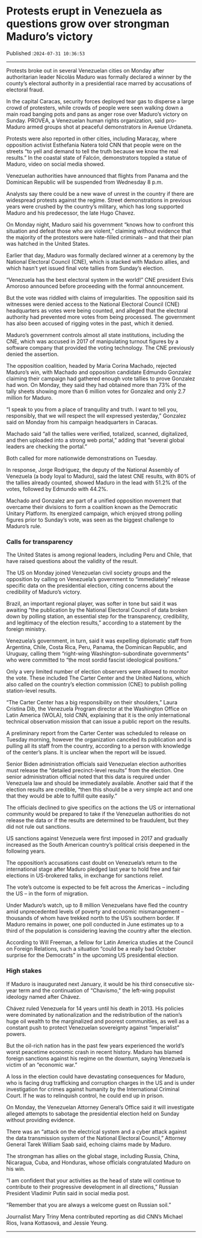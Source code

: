 # Protests erupt in Venezuela as questions grow over strongman Maduro’s victory

Published :`2024-07-31 10:36:53`

---

Protests broke out in several Venezuelan cities on Monday after authoritarian leader Nicolás Maduro was formally declared a winner by the county’s electoral authority in a presidential race marred by accusations of electoral fraud.

In the capital Caracas, security forces deployed tear gas to disperse a large crowd of protesters, while crowds of people were seen walking down a main road banging pots and pans as anger rose over Maduro’s victory on Sunday. PROVEA, a Venezuelan human rights organization, said pro-Maduro armed groups shot at peaceful demonstrators in Avenue Urdaneta.

Protests were also reported in other cities, including Maracay, where opposition activist Esthefania Natera told CNN that people were on the streets “to yell and demand to tell the truth because we know the real results.” In the coastal state of Falcón, demonstrators toppled a statue of Maduro, video on social media showed.

Venezuelan authorities have announced that flights from Panama and the Dominican Republic will be suspended from Wednesday 8 p.m.

Analysts say there could be a new wave of unrest in the country if there are widespread protests against the regime. Street demonstrations in previous years were crushed by the country’s military, which has long supported Maduro and his predecessor, the late Hugo Chavez.

On Monday night, Maduro said his government “knows how to confront this situation and defeat those who are violent,” claiming without evidence that the majority of the protestors were hate-filled criminals – and that their plan was hatched in the United States.

Earlier that day, Maduro was formally declared winner at a ceremony by the National Electoral Council (CNE), which is stacked with Maduro allies, and which hasn’t yet issued final vote tallies from Sunday’s election.

“Venezuela has the best electoral system in the world!” CNE president Elvis Amoroso announced before proceeding with the formal announcement.

But the vote was riddled with claims of irregularities. The opposition said its witnesses were denied access to the National Electoral Council (CNE) headquarters as votes were being counted, and alleged that the electoral authority had prevented more votes from being processed. The government has also been accused of rigging votes in the past, which it denied.

Maduro’s government controls almost all state institutions, including the CNE, which was accused in 2017 of manipulating turnout figures by a software company that provided the voting technology. The CNE previously denied the assertion.

The opposition coalition, headed by Maria Corina Machado, rejected Maduro’s win, with Machado and  opposition candidate Edmundo Gonzalez claiming their campaign had gathered enough vote tallies to prove Gonzalez had won. On Monday, they said they had obtained more than 73% of the tally sheets showing more than 6 million votes for Gonzalez and only 2.7 million for Maduro.

“I speak to you from a place of tranquility and truth. I want to tell you, responsibly, that we will respect the will expressed yesterday,” Gonzalez said on Monday from his campaign headquarters in Caracas.

Machado said “all the tallies were verified, totalized, scanned, digitalized, and then uploaded into a strong web portal,” adding that “several global leaders are checking the portal.”

Both called for more nationwide demonstrations on Tuesday.

In response, Jorge Rodriguez, the deputy of the National Assembly of Venezuela (a body loyal to Maduro), said the latest CNE results, with 80% of the tallies already counted, showed Maduro in the lead with 51.2% of the votes, followed by Edmundo with 44.2%.

Machado and Gonzalez are part of a unified opposition movement that overcame their divisions to form a coalition known as the Democratic Unitary Platform. Its energized campaign, which enjoyed strong polling figures prior to Sunday’s vote, was seen as the biggest challenge to Maduro’s rule.

### Calls for transparency

The United States is among regional leaders, including Peru and Chile, that have raised questions about the validity of the result.

The US on Monday joined Venezuelan civil society groups and the opposition by calling on Venezuela’s government to “immediately” release specific data on the presidential election, citing concerns about the credibility of Maduro’s victory.

Brazil, an important regional player, was softer in tone but said it was awaiting “the publication by the National Electoral Council of data broken down by polling station, an essential step for the transparency, credibility, and legitimacy of the election results,” according to a statement by the foreign ministry.

Venezuela’s government, in turn, said it was expelling diplomatic staff from Argentina, Chile, Costa Rica, Peru, Panama, the Dominican Republic, and Uruguay, calling them “right-wing Washington-subordinate governments” who were committed to “the most sordid fascist ideological positions.”

Only a very limited number of election observers were allowed to monitor the vote. These included The Carter Center and the United Nations, which also called on the country’s election commission (CNE) to publish polling station-level results.

“The Carter Center has a big responsibility on their shoulders,” Laura Cristina Dib, the Venezuela Program director at the Washington Office on Latin America (WOLA), told CNN, explaining that it is the only international technical observation mission that can issue a public report on the results.

A preliminary report from the Carter Center was scheduled to release on Tuesday morning, however the organization canceled its publication and is pulling all its staff from the country, according to a person with knowledge of the center’s plans. It is unclear when the report will be issued.

Senior Biden administration officials said Venezuelan election authorities must release the “detailed precinct-level results” from the election. One senior administration official noted that this data is required under Venezuela law and should be immediately available. Another said that if the election results are credible, “then this should be a very simple act and one that they would be able to fulfill quite easily.”

The officials declined to give specifics on the actions the US or international community would be prepared to take if the Venezuelan authorities do not release the data or if the results are determined to be fraudulent, but they did not rule out sanctions.

US sanctions against Venezuela were first imposed in 2017 and gradually increased as the South American country’s political crisis deepened in the following years.

The opposition’s accusations cast doubt on Venezuela’s return to the international stage after Maduro pledged last year to hold free and fair elections in US-brokered talks, in exchange for sanctions relief.

The vote’s outcome is expected to be felt across the Americas – including the US – in the form of migration.

Under Maduro’s watch, up to 8 million Venezuelans have fled the country amid unprecedented levels of poverty and economic mismanagement – thousands of whom have trekked north to the US’s southern border. If Maduro remains in power, one poll conducted in June estimates up to a third of the population is considering leaving the country after the election.

According to Will Freeman, a fellow for Latin America studies at the Council on Foreign Relations, such a situation “could be a really bad October surprise for the Democrats” in the upcoming US presidential election.

### High stakes

If Maduro is inaugurated next January, it would be his third consecutive six-year term and the continuation of “Chavismo,” the left-wing populist ideology named after Chávez.

Chávez ruled Venezuela for 14 years until his death in 2013. His policies were dominated by nationalization and the redistribution of the nation’s huge oil wealth to the marginalized and poorest communities, as well as a constant push to protect Venezuelan sovereignty against “imperialist” powers.

But the oil-rich nation has in the past few years experienced the world’s worst peacetime economic crash in recent history. Maduro has blamed foreign sanctions against his regime on the downturn, saying Venezuela is victim of an “economic war.”

A loss in the election could have devastating consequences for Maduro, who is facing drug trafficking and corruption charges in the US and is under investigation for crimes against humanity by the International Criminal Court. If he was to relinquish control, he could end up in prison.

On Monday, the Venezuelan Attorney General’s Office said it will investigate alleged attempts to sabotage the presidential election held on Sunday without providing evidence.

There was an “attack on the electrical system and a cyber attack against the data transmission system of the National Electoral Council,” Attorney General Tarek William Saab said, echoing claims made by Maduro.

The strongman has allies on the global stage, including Russia, China, Nicaragua, Cuba, and Honduras, whose officials congratulated Maduro on his win.

“I am confident that your activities as the head of state will continue to contribute to their progressive development in all directions,” Russian President Vladimir Putin said in social media post.

“Remember that you are always a welcome guest on Russian soil.”

Journalist Mary Triny Mena contributed reporting as did CNN’s Michael Rios, Ivana Kottasová, and Jessie Yeung.

---

